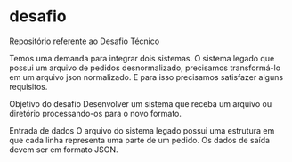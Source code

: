 # desafio
Repositório referente ao Desafio Técnico

Temos uma demanda para integrar dois sistemas. O sistema legado que possui um arquivo
de pedidos desnormalizado, precisamos transformá-lo em um arquivo json normalizado. E
para isso precisamos satisfazer alguns requisitos.

Objetivo do desafio
Desenvolver um sistema que receba um arquivo ou diretório processando-os para o novo formato.

Entrada de dados
O arquivo do sistema legado possui uma estrutura em que cada linha representa uma parte
de um pedido. Os dados de saída devem ser em formato JSON.
